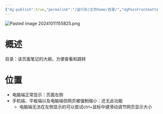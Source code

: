 ```yaml
---
{"dg-publish":true,"permalink":"/运行杂/主页home/目录/","dgPassFrontmatter":true,"created":"2024-10-11T15:57:43.398+08:00","updated":"2024-10-11T17:32:10.441+08:00"}
---
```


![Pasted image 20241011155825.png](/img/user/%E8%BF%90%E8%A1%8C%E6%9D%82/%E9%99%84%E4%BB%B6/Pasted%20image%2020241011155825.png) 
# 概述
目录：该页面笔记的大纲，方便查看和跳转
# 位置
- 电脑端正常显示：页面左侧
- 手机端、平板端以及电脑端但网页被强制缩小：还无此功能
	- 电脑端无法在左侧显示的可以尝试ctrl+鼠标中键滑动调节网页显示大小